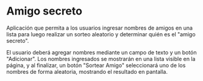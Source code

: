 <h1>Amigo secreto</h1>
Aplicación que permita a los usuarios ingresar nombres de amigos en una lista para luego realizar un sorteo aleatorio y determinar quién es el "amigo secreto".

El usuario deberá agregar nombres mediante un campo de texto y un botón "Adicionar". Los nombres ingresados se mostrarán en una lista visible en la página, y al finalizar, 
un botón "Sortear Amigo" seleccionará uno de los nombres de forma aleatoria, mostrando el resultado en pantalla.
